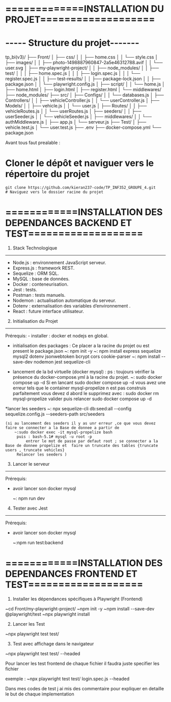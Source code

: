 
# =============INSTALLATION DU PROJET===================

#     ----- Structure du projet-------
 
tp_bi(v3)/
├── Front/
│   ├── css/
│   │   ├── home.css
│   │   └── style.css
│   ├── images/
│   │   ├── photo-1498887960847-2a5e46312788.avif
│   │   └── user.svg
│   ├── my-playwright-project/
│   │   ├── node_modules/
│   │   ├── test/
│   │   │   ├── home.spec.js
│   │   │   ├── login.spec.js
│   │   │   └── register.spec.js
│   │   ├── test-results/
│   │   ├── package-lock.json
│   │   ├── package.json
│   │   └── playwright.config.js
│   ├── script/
│   │   └── home.js
│   ├── home.html
│   ├── login.html
│   ├── register.html
│   └── middlewares/
├── node_modules/
├── src/
│   ├── Configs/
│   │   └── databases.js
│   ├── Controllers/
│   │   ├── vehicleController.js
│   │   └── userController.js
│   ├── Models/
│   │   ├── vehicle.js
│   │   └── user.js
│   ├── Routes/
│   │   ├── vehicleRoutes.js
│   │   └── userRoutes.js
│   ├── seeders/
│   │   ├── userSeeder.js
│   │   └── vehicleSeeder.js
│   ├── middlewares/
│   │   └── authMiddleware.js
│   ├── app.js
│   └── serveur.js
├── Test/
│   ├── vehicle.test.js
│   └── user.test.js
├── .env
├── docker-compose.yml
└── package.json

Avant tous faut prealable :

# Cloner le dépôt et naviguer vers le répertoire du projet
	git clone https://github.com/kieran237-code/TP_INF352_GROUPE_4.git
	# Naviguez vers le dossier racine du projet
#  ============INSTALLATION DES DEPENDANCES BACKEND ET TEST===================
 
1. Stack Technologique
----------------------

- Node.js : environnement JavaScript serveur.
- Express.js : framework REST.
- Sequelize : ORM SQL.
- MySQL : base de données.
- Docker : conteneurisation.
- Jest : tests.
- Postman : tests manuels.
- Nodemon : actualisation automatique du serveur.
- Dotenv : externalisation des variables d’environnement .
- React : future interface utilisateur.


2. Initialisation du Projet
---------------------------
Prérequis:
	- installer : docker et nodejs en global.
 
* initialisation des packages :
   Ce placer a la racine  du projet ou est present le package.json
 	~: npm init -y
 	~: npm install express sequelize mysql2 dotenv jsonwebtoken bcrypt cors cookie-parser
 	~: npm install --save-dev nodemon jest sequelize-cli


* lancement de la bd virtuelle (docker mysql) :
	ps : toujours vérifier la présence du docker-compose.yml  à la racine du projet.
  	~: 
  	sudo docker compose up -d
  	Si en lancant sudo docker compose up -d vous avez une erreur tels que le container mysql-propelize n est pas construis parfaitement vous devez d abord le supprimez avec : sudo docker rm mysql-propelize valider puis relancer sudo docker compose up -d
 
*lancer les seeders 
	~: npx sequelize-cli db:seed:all --config sequelize.config.js --seeders-path src/seeders 
        
	(si au lancement des seeders il y as unr erreur ,ce que vous devez faire se connecter a la Base de donnee a partir de 
 		~:sudo docker exec -it mysql-propelize bash
   		 puis : bash-5.1# mysql -u root -p  
      		 entrer le mot de passe par defaut root ; se connecter a la Base de donnee propelize et  faire un truncate des tables {truncate users , truncate vehicles}
	 	 Relancer les seeders )
 
  	
  3. Lancer le serveur
--------------------
Prérequis:
- avoir lancer son docker mysql

 	~: npm run dev
 	
4. Tester avec Jest
-------------------
Prérequis:
- avoir lancer son docker mysql

	~:npm run test:backend


# ============INSTALLATION DES DEPENDANCES FRONTEND ET TEST===================
 
 1. Installer les dépendances spécifiques à Playwright (Frontend)
 
   ~cd Front/my-playwright-project/
   ~npm init -y
   ~npm install --save-dev @playwright/test
   ~npx playwright install
   
 2. Lancer les Test
  
   ~npx playwright test test/
   
 3. Test avec affichage dans le navigateur
 
   ~npx playwright test test/ --headed
   
   Pour lancer les test frontend de chaque fichier il faudra juste specifier les fichier
   
   exemple : ~npx playwright test test/ login.spec.js --headed

Dans mes codes de test j ai mis des commentaire pour expliquer en detaille le but de chaque implementation 



 
